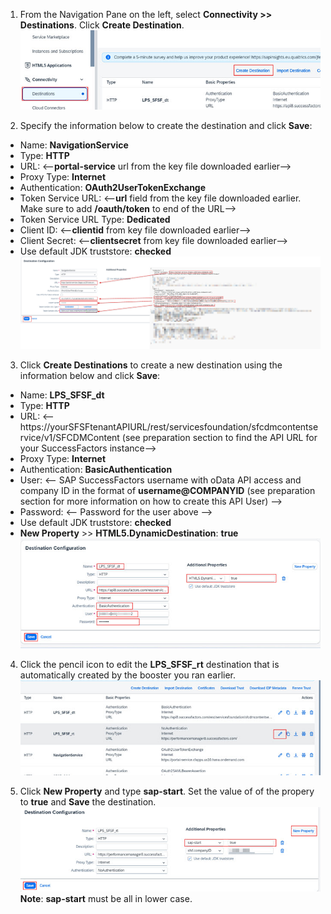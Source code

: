 1. From the Navigation Pane on the left, select **Connectivity >> Destinations**.  Click **Create Destination**.
![create_destination](1.jpg)

2. Specify the information below to create the destination and click **Save**:
  * Name: **NavigationService**
  * Type: **HTTP**
  * URL: <--**portal-service** url from the key file downloaded earlier-->
  * Proxy Type: **Internet**
  * Authentication: **OAuth2UserTokenExchange**
  * Token Service URL: <--**url** field from the key file downloaded earlier.  Make sure to add **/oauth/token** to end of the URL-->
  * Token Service URL Type: **Dedicated**
  * Client ID: <--**clientid** from key file downloaded earlier-->
  * Client Secret: <--**clientsecret** from key file downloaded earlier-->
  * Use default JDK truststore: **checked**</br>
![create_destination](2.jpg)
 
3. Click **Create Destinations** to create a new destination using the information below and click **Save**:
  * Name: **LPS_SFSF_dt**
  * Type: **HTTP**
  * URL: <-- https://yourSFSFtenantAPIURL/rest/servicesfoundation/sfcdmcontentservice/v1/SFCDMContent  (see preparation section to find the API URL for your SuccessFactors instance-->
  * Proxy Type: **Internet**
  * Authentication: **BasicAuthentication**
  * User: <-- SAP SuccessFactors username with oData API access and company ID in the format of **username@COMPANYID** (see preparation section for more information on how to create this API User) -->
  * Password: <-- Password for the user above -->
  * Use default JDK truststore: **checked**
  * **New Property** >> **HTML5.DynamicDestination**: **true**</br>
 ![create_destination](3.jpg)
  
4. Click the pencil icon to edit the **LPS_SFSF_rt** destination that is automatically created by the booster you ran earlier.</br>
![create_destination](4.jpg)

5. Click **New Property** and type **sap-start**.  Set the value of of the propery to **true** and **Save** the destination.</br>
![create_destination](5.jpg)             
**Note**: **sap-start** must be all in lower case.
